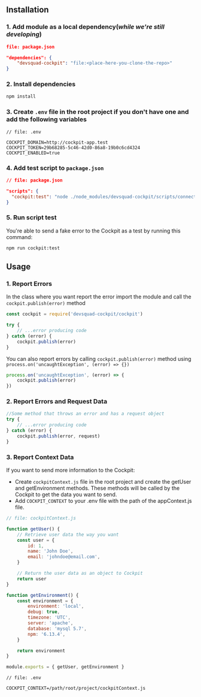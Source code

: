 ## Installation

### 1. Add module as a local dependency(_while we're still developing_)
```json
file: package.json

"dependencies": {
    "devsquad-cockpit": "file:<place-here-you-clone-the-repo>"
}
```

### 2. Install dependencies
```bash
npm install
```

### 3. Create `.env` file in the root project if you don't have one and add the following variables
```.env
// file: .env

COCKPIT_DOMAIN=http://cockpit-app.test
COCKPIT_TOKEN=29b68285-5c46-42d0-86a8-19b0c6cd4324
COCKPIT_ENABLED=true
```
### 4. Add test script to `package.json`
```json
// file: package.json

"scripts": {
  "cockpit:test": "node ./node_modules/devsquad-cockpit/scripts/connectionTest.js"
}
```

### 5. Run script test
You're able to send a fake error to the Cockpit as a test by running this command:
```bash
npm run cockpit:test
```

## Usage

### 1. Report Errors
In the class where you want report the error import the module and call the `cockpit.publish(error)` method
```js
const cockpit = require('devsquad-cockpit/cockpit')

try {
    // ...error producing code
} catch (error) {
    cockpit.publish(error)
}
```

You can also report errors by calling `cockpit.publish(error)` method using `process.on('uncaughtException', (error) => {})`
```js
process.on('uncaughtException', (error) => {
    cockpit.publish(error)
})
```

### 2. Report Errors and Request Data
```js
//Some method that throws an error and has a request object
try {
    // ...error producing code
} catch (error) {
    cockpit.publish(error, request)
}
```
### 3. Report Context Data
If you want to send more information to the Cockpit:<br>
- Create `cockpitContext.js` file in the root project and create the getUser and getEnvironment methods. These methods will be called by the Cockpit to get the data you want to send.
- Add `COCKPIT_CONTEXT` to your .env file with the path of the appContext.js file.<br>

```js
// file: cockpitContext.js

function getUser() {
    // Retrieve user data the way you want
    const user = {
        id: 1,
        name: 'John Doe',
        email: 'johndoe@email.com',
    }

    // Return the user data as an object to Cockpit
    return user
}

function getEnvironment() {
    const environment = {
        environment: 'local',
        debug: true,
        timezone: 'UTC',
        server: 'apache',
        database: 'mysql 5.7',
        npm: '6.13.4',
    }

    return environment
}

module.exports = { getUser, getEnvironment }

```

```.env
// file: .env

COCKPIT_CONTEXT=/path/root/project/cockpitContext.js
```
